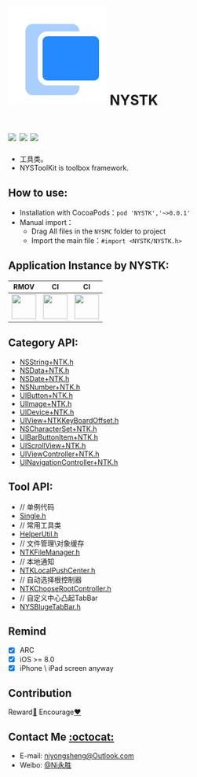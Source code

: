 ![(logo)](https://github.com/niyongsheng/NYSTK/blob/master/logo.png?raw=true)
NYSTK
===
[![](https://img.shields.io/badge/platform-iOS-orange.svg)](https://developer.apple.com/ios/)
[![](http://img.shields.io/travis/CocoaPods/CocoaPods/master.svg?style=flat)](https://travis-ci.org/CocoaPods/NYSMC)
[![](https://img.shields.io/badge/license-MIT-blue.svg)](https://github.com/niyongsheng/NYSMC/blob/master/LICENSE)
===
* 工具类。
* NYSToolKit is toolbox framework.

## <a id="How_to_use:"></a>How to use:
* Installation with CocoaPods：`pod 'NYSTK','~>0.0.1'`
* Manual import：
    * Drag All files in the `NYSMC` folder to project
    * Import the main file：`#import <NYSTK/NYSTK.h>`

## <a id="Application_Instance_by_NYSTK:"></a>Application Instance by NYSTK:
RMOV | CI | CI
------------ | ------------- | -------------
<img src="https://github.com/niyongsheng/NYSTK/blob/master/toy.png?raw=true" width="50" height="50"> | <img src="https://github.com/niyongsheng/NYSTK/blob/master/toy.png?raw=true" width="50" height="50"> | <img src="https://github.com/niyongsheng/NYSTK/blob/master/toy.png?raw=true" width="50" height="50">

## <a id="Category_API:"></a>Category API:
* [NSString+NTK.h](Frameworks/NYSTK.framework/Headers/NSString+NTK.h)
* [NSData+NTK.h](Frameworks/NYSTK.framework/Headers/NSData+NTK.h)
* [NSDate+NTK.h](Frameworks/NYSTK.framework/Headers/NSDate+NTK.h)
* [NSNumber+NTK.h](Frameworks/NYSTK.framework/Headers/NSNumber+NTK.h)
* [UIButton+NTK.h](Frameworks/NYSTK.framework/Headers/UIButton+NTK.h)
* [UIImage+NTK.h](Frameworks/NYSTK.framework/Headers/UIImage+NTK.h)
* [UIDevice+NTK.h](Frameworks/NYSTK.framework/Headers/UIDevice+NTK.h)
* [UIView+NTKKeyBoardOffset.h](Frameworks/NYSTK.framework/Headers/UIView+NTKKeyBoardOffset.h)
* [NSCharacterSet+NTK.h](Frameworks/NYSTK.framework/Headers/NSCharacterSet+NTK.h)
* [UIBarButtonItem+NTK.h](Frameworks/NYSTK.framework/Headers/UIBarButtonItem+NTK.h)
* [UIScrollView+NTK.h](Frameworks/NYSTK.framework/Headers/UIScrollView+NTK.h)
* [UIViewController+NTK.h](Frameworks/NYSTK.framework/Headers/UIViewController+NTK.h)
* [UINavigationController+NTK.h](Frameworks/NYSTK.framework/Headers/UINavigationController+NTK.h)

## <a id="Tool_API:"></a>Tool API:
* // 单例代码
* [Single.h](Frameworks/NYSTK.framework/Headers/Single.h)
* // 常用工具类
* [HelperUtil.h](Frameworks/NYSTK.framework/Headers/HelperUtil.h)
* // 文件管理\对象缓存
* [NTKFileManager.h](Frameworks/NYSTK.framework/Headers/NTKFileManager.h)
* // 本地通知
* [NTKLocalPushCenter.h](Frameworks/NYSTK.framework/Headers/NTKLocalPushCenter.h)
* // 自动选择根控制器
* [NTKChooseRootController.h](Frameworks/NYSTK.framework/Headers/NTKChooseRootController.h)
* // 自定义中心凸起TabBar
* [NYSBlugeTabBar.h](Frameworks/NYSTK.framework/Headers/NYSBlugeTabBar.h)

<!--
* Step 1.Add Shell
```shell

```
* Step 2.AppDelegate.m
```objc

```
-->
## Remind
- [x] ARC
- [x] iOS >= 8.0
- [x] iPhone \ iPad screen anyway

## Contribution
Reward[:lollipop:](+8618853936112)  Encourage[:heart:](https://github.com/niyongsheng/NYSTK/stargazers)

## Contact Me [:octocat:](https://niyongsheng.github.io)
* E-mail: niyongsheng@Outlook.com
* Weibo: [@Ni永胜](https://weibo.com/u/2198015423)
